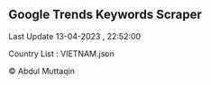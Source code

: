 

## Google Trends Keywords Scraper 
 
Last Update 13-04-2023 , 22:52:00

Country List :
VIETNAM.json



© Abdul Muttaqin 
